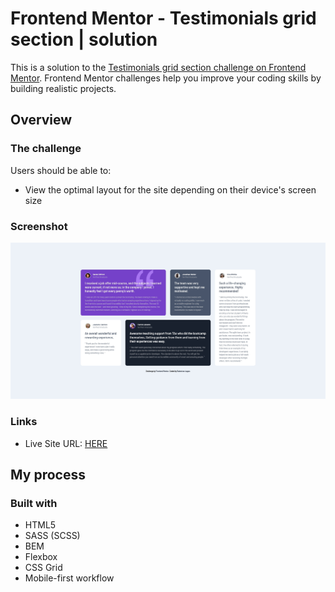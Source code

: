 # Frontend Mentor - Testimonials grid section | solution

This is a solution to the [Testimonials grid section challenge on Frontend Mentor](https://www.frontendmentor.io/challenges/testimonials-grid-section-Nnw6J7Un7). Frontend Mentor challenges help you improve your coding skills by building realistic projects.

## Overview

### The challenge

Users should be able to:

- View the optimal layout for the site depending on their device's screen size

### Screenshot

![](./screenshot.jpg)

### Links

- Live Site URL: [HERE](https://radoslawlagan.github.io/Testimonials-grid-section/)

## My process

### Built with

- HTML5
- SASS (SCSS)
- BEM
- Flexbox
- CSS Grid
- Mobile-first workflow
